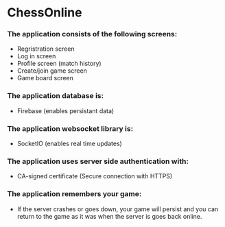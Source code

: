 # ChessOnline
### The application consists of the following screens:

* Regristration screen
* Log in screen
* Profile screen (match history)
* Create/join game screen 
* Game board screen

### The application database is:
* Firebase (enables persistant data)

### The application websocket library is:
* SocketIO (enables real time updates)

### The application uses server side authentication with:
* CA-signed certificate (Secure connection with HTTPS)

### The application remembers your game:
* If the server crashes or goes down, your game will persist and you can return to the game as it was when the server is goes back online.
